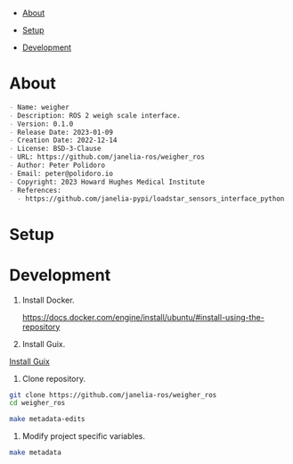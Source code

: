 - [About](#org2d4e763)
- [Setup](#orge7f4374)
- [Development](#orgbb43f0e)

    <!-- This file is generated automatically from .metadata.org -->
    <!-- File edits may be overwritten! -->


<a id="org2d4e763"></a>

# About

```markdown
- Name: weigher
- Description: ROS 2 weigh scale interface.
- Version: 0.1.0
- Release Date: 2023-01-09
- Creation Date: 2022-12-14
- License: BSD-3-Clause
- URL: https://github.com/janelia-ros/weigher_ros
- Author: Peter Polidoro
- Email: peter@polidoro.io
- Copyright: 2023 Howard Hughes Medical Institute
- References:
  - https://github.com/janelia-pypi/loadstar_sensors_interface_python
```


<a id="orge7f4374"></a>

# Setup


<a id="orgbb43f0e"></a>

# Development

1.  Install Docker.
    
    <https://docs.docker.com/engine/install/ubuntu/#install-using-the-repository>

2.  Install Guix.

[Install Guix](https://guix.gnu.org/manual/en/html_node/Binary-Installation.html)

1.  Clone repository.

```sh
git clone https://github.com/janelia-ros/weigher_ros
cd weigher_ros
```

```sh
make metadata-edits
```

1.  Modify project specific variables.

```sh
make metadata
```
